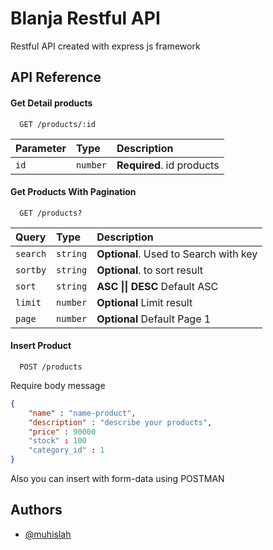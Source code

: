 
# Blanja Restful API

Restful API created with express js framework 




## API Reference

#### Get Detail products

```http
  GET /products/:id
```

| Parameter | Type     | Description                |
| :-------- | :------- | :------------------------- |
| `id` | `number` | **Required**. id products |

#### Get Products With Pagination

```http
  GET /products?
```

| Query | Type     | Description                       |
| :-------- | :------- | :-------------------------------- |
| `search`      | `string` | **Optional**. Used to Search with key |
| `sortby`      | `string` | **Optional**. to sort result |
| `sort`      | `string` | **ASC \|\| DESC** Default ASC |
| `limit`      | `number` | **Optional** Limit result |
| `page`      | `number` | **Optional** Default Page 1 |

#### Insert Product 

```http
  POST /products
```
Require body message

```json
{
    "name" : "name-product",
    "description" : "describe your products",
    "price" : 90000
    "stock" : 100
    "category_id" : 1
}
```
Also you can insert with form-data using POSTMAN




## Authors

- [@muhislah](https://www.github.com/muhislah)


